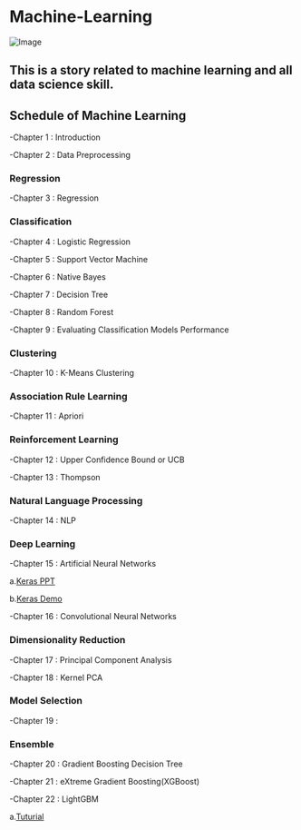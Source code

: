 # Machine-Learning
![Image](https://github.com/erik1110/Machine-Learning/blob/master/DataScience.jpeg)
## This is a story related to machine learning and all data science skill.

## Schedule of Machine Learning

-Chapter 1 : Introduction

-Chapter 2 : Data Preprocessing


### Regression

-Chapter 3 : Regression


### Classification

-Chapter 4 : Logistic Regression

-Chapter 5 : Support Vector Machine

-Chapter 6 : Native Bayes

-Chapter 7 : Decision Tree

-Chapter 8 : Random Forest 

-Chapter 9 : Evaluating Classification Models Performance


### Clustering

-Chapter 10 : K-Means Clustering


### Association Rule Learning

-Chapter 11 : Apriori


### Reinforcement Learning

-Chapter 12 : Upper Confidence Bound or UCB

-Chapter 13 : Thompson


### Natural Language Processing

-Chapter 14 : NLP 


### Deep Learning

-Chapter 15 : Artificial Neural Networks

a.[Keras PPT]()

b.[Keras Demo](https://github.com/erik1110/Machine-Learning/blob/master/Deep%20Learning/Keras/Keras%20v2.ipynb)


-Chapter 16 : Convolutional Neural Networks


### Dimensionality Reduction

-Chapter 17 : Principal Component Analysis

-Chapter 18 : Kernel PCA


### Model Selection 

-Chapter 19 :

### Ensemble
 
-Chapter 20 : Gradient Boosting Decision Tree

-Chapter 21 : eXtreme Gradient Boosting(XGBoost)

-Chapter 22 : LightGBM

  a.[Tuturial](https://zhuanlan.zhihu.com/p/25308051)
 
